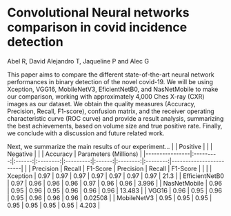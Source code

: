 # Convolutional Neural networks comparison in covid incidence detection
Abel R, David Alejandro T, Jaqueline P and Alec G


This paper aims to compare the different state-of-the-art neural network performances in binary detection of the novel covid-19. We will be using Xception, VGG16, MobileNetV3, EficientNetB0, and NasNetMobile to make our comparison, working with approximately 4,000 Ches X-ray (CXR) images as our dataset. We obtain the quality measures (Accuracy, Precision, Recall, F1-score), confusion matrix, and the receiver operating characteristic curve (ROC curve) and provide a result analysis, summarizing the best achievements, based on volume size and true positive rate. Finally, we conclude with a discussion and future related work.

Next, we summarize the main results of our experiment...
|                |  Positive |        |          |  Negative |        |          | Accuracy | Parameters  (Millions) |
|----------------|:---------:|:------:|:--------:|:---------:|:------:|:--------:|:--------:|------------------------|
|                | Precision | Recall | F1-Score | Precision | Recall | F1-Score |          |                        |
| Xception       |    0.97   |  0.97  |   0.97   |    0.97   |  0.97  |   0.97   |   0.97   |          21.3          |
| EfficientNetB0 |    0.97   |  0.96  |   0.96   |    0.96   |  0.97  |   0.96   |   0.96   |          3.996         |
| NasNetMobile   |    0.96   |  0.95  |   0.96   |    0.95   |  0.96  |   0.96   |   0.96   |         13.483         |
| VGG16          |    0.96   |  0.95  |   0.96   |    0.95   |  0.96  |   0.96   |   0.96   |         0.02508        |
| MobileNetV3    |    0.95   |  0.95  |   0.95   |    0.95   |  0.95  |   0.95   |   0.95   |          4.203         |

